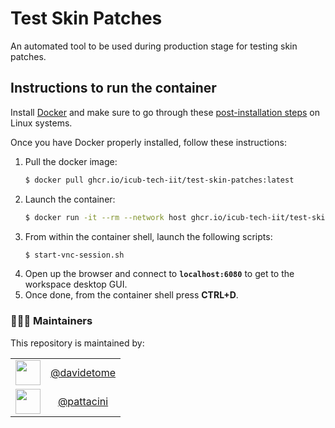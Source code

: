 Test Skin Patches
=================

An automated tool to be used during production stage for testing skin patches.

## Instructions to run the container
Install [Docker](https://www.docker.com) and make sure to go through these [post-installation steps](https://docs.docker.com/engine/install/linux-postinstall/) on Linux systems.

Once you have Docker properly installed, follow these instructions:
1. Pull the docker image:
    ```sh
    $ docker pull ghcr.io/icub-tech-iit/test-skin-patches:latest
    ```
2. Launch the container:
    ```sh
    $ docker run -it --rm --network host ghcr.io/icub-tech-iit/test-skin-patches:latest
    ```
3. From within the container shell, launch the following scripts:
    ```sh
    $ start-vnc-session.sh
    ```
4. Open up the browser and connect to **`localhost:6080`** to get to the workspace desktop GUI.
5. Once done, from the container shell press **CTRL+D**.

### 👨🏻‍💻 Maintainers
This repository is maintained by:

| | |
|:---:|:---:|
| [<img src="https://github.com/davidetome.png" width="40">](https://github.com/davidetome) | [@davidetome](https://github.com/davidetome) |
| [<img src="https://github.com/pattacini.png" width="40">](https://github.com/pattacini) | [@pattacini](https://github.com/pattacini) |
